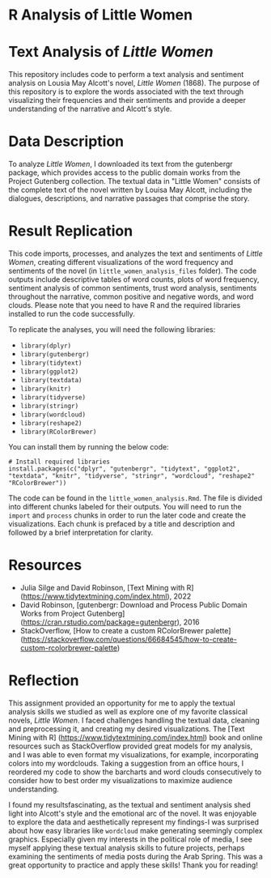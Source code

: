 # R Analysis of Little Women

# Text Analysis of *Little Women*
This repository includes code to perform a text analysis and sentiment analysis on Lousia May Alcott's novel, *Little Women* (1868). The purpose of this repository is to explore the words associated with the text through visualizing their frequencies and their sentiments and provide a deeper understanding of the narrative and Alcott's style. 

# Data Description
To analyze *Little Women*, I downloaded its text from the gutenbergr package, which provides access to the public domain works from the Project Gutenberg collection. The textual data in "Little Women" consists of the complete text of the novel written by Louisa May Alcott, including the dialogues, descriptions, and narrative passages that comprise the story.

# Result Replication
This code imports, processes, and analyzes the text and sentiments of *Little Women*, creating different visualizations of the word frequency and sentiments of the novel (in `little_women_analysis_files` folder). The code outputs include descriptive tables of word counts, plots of word frequency, sentiment analysis of common sentiments, trust word analysis, sentiments throughout the narrative, common positive and negative words, and word clouds. Please note that you need to have R and the required libraries installed to run the code successfully.

To replicate the analyses, you will need the following libraries:
- `library(dplyr)`
- `library(gutenbergr)`
- `library(tidytext)`
- `library(ggplot2)`
- `library(textdata)`
- `library(knitr)`
- `library(tidyverse)`
- `library(stringr)`
- `library(wordcloud)`
- `library(reshape2)`
- `library(RColorBrewer)`

You can install them by running the below code: 
```{r}
# Install required libraries
install.packages(c("dplyr", "gutenbergr", "tidytext", "ggplot2", "textdata", "knitr", "tidyverse", "stringr", "wordcloud", "reshape2" "RColorBrewer"))
```
The code can be found in the `little_women_analysis.Rmd`. The file is divided into different chunks labeled for their outputs. You will need to run the `import` and `process` chunks in order to run the later code and create the visualizations. Each chunk is prefaced by a title and description and followed by a brief interpretation for clarity. 

# Resources
- Julia Silge and David Robinson, [Text Mining with R] (https://www.tidytextmining.com/index.html), 2022
- David Robinson, [gutenbergr: Download and Process Public Domain Works from Project Gutenberg] (https://cran.rstudio.com/package=gutenbergr), 2016
- StackOverflow, [How to create a custom RColorBrewer palette] (https://stackoverflow.com/questions/66684545/how-to-create-custom-rcolorbrewer-palette)

# Reflection
This assignment provided an opportunity for me to apply the textual analysis skills we studied as well as explore one of my favorite classical novels, *Little Women*. I faced challenges handling the textual data, cleaning and preprocessing it, and creating my desired visualizations. The [Text Mining with R] (https://www.tidytextmining.com/index.html) book and online resources such as StackOverflow provided great models for my analysis, and I was able to even format my visualizations, for example,  incorporating colors into my wordclouds. Taking a suggestion from an office hours, I reordered my code to show the barcharts and word clouds consecutively to consider how to best order my visualizations to maximize audience understanding. 

I found my resultsfascinating, as the textual and sentiment analysis shed light into Alcott's style and the emotional arc of the novel. It was enjoyable to explore the data and aesthetically represent my findings-I was surprised about how easy libraries like `wordcloud` make generating seemingly complex graphics. Especially given my interests in the political role of media, I see myself applying these textual analysis skills to future projects, perhaps examining the sentiments of media posts during the Arab Spring. This was a great opportunity to practice and apply these skills! Thank you for reading! 